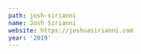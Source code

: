```yaml
---
path: josh-sirianni
name: Josh Sirianni
website: https://joshuasirianni.com
year: '2019'
---
```

